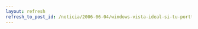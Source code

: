 ```yaml
---
layout: refresh
refresh_to_post_id: /noticia/2006-06-04/windows-vista-ideal-si-tu-porttil-va-sobrado-de-batera
---
```

